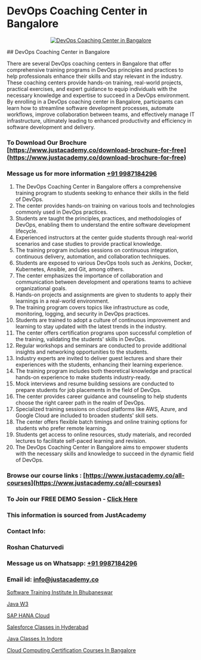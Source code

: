 # DevOps Coaching Center in Bangalore

<p align="center">
  <a href="https://justacademy.co/course-detail/devops-training">
    <img src="https://justacademy.co/storage2/course_image/1710765394_course_image.webp" alt="DevOps Coaching Center in Bangalore">
  </a>
</p>
## DevOps Coaching Center in Bangalore

There are several DevOps coaching centers in Bangalore that offer comprehensive training programs in DevOps principles and practices to help professionals enhance their skills and stay relevant in the industry. These coaching centers provide hands-on training, real-world projects, practical exercises, and expert guidance to equip individuals with the necessary knowledge and expertise to succeed in a DevOps environment. By enrolling in a DevOps coaching center in Bangalore, participants can learn how to streamline software development processes, automate workflows, improve collaboration between teams, and effectively manage IT infrastructure, ultimately leading to enhanced productivity and efficiency in software development and delivery.
### To Download Our Brochure [https://www.justacademy.co/download-brochure-for-free](https://www.justacademy.co/download-brochure-for-free)
### Message us for more information [+91 9987184296](https://api.whatsapp.com/send?phone=919987184296)
1) The DevOps Coaching Center in Bangalore offers a comprehensive training program to students seeking to enhance their skills in the field of DevOps.
2) The center provides hands-on training on various tools and technologies commonly used in DevOps practices.
3) Students are taught the principles, practices, and methodologies of DevOps, enabling them to understand the entire software development lifecycle.
4) Experienced instructors at the center guide students through real-world scenarios and case studies to provide practical knowledge.
5) The training program includes sessions on continuous integration, continuous delivery, automation, and collaboration techniques.
6) Students are exposed to various DevOps tools such as Jenkins, Docker, Kubernetes, Ansible, and Git, among others.
7) The center emphasizes the importance of collaboration and communication between development and operations teams to achieve organizational goals.
8) Hands-on projects and assignments are given to students to apply their learnings in a real-world environment.
9) The training program covers topics like infrastructure as code, monitoring, logging, and security in DevOps practices.
10) Students are trained to adopt a culture of continuous improvement and learning to stay updated with the latest trends in the industry.
11) The center offers certification programs upon successful completion of the training, validating the students' skills in DevOps.
12) Regular workshops and seminars are conducted to provide additional insights and networking opportunities to the students.
13) Industry experts are invited to deliver guest lectures and share their experiences with the students, enhancing their learning experience.
14) The training program includes both theoretical knowledge and practical hands-on experience to make students industry-ready.
15) Mock interviews and resume building sessions are conducted to prepare students for job placements in the field of DevOps.
16) The center provides career guidance and counseling to help students choose the right career path in the realm of DevOps.
17) Specialized training sessions on cloud platforms like AWS, Azure, and Google Cloud are included to broaden students' skill sets.
18) The center offers flexible batch timings and online training options for students who prefer remote learning.
19) Students get access to online resources, study materials, and recorded lectures to facilitate self-paced learning and revision.
20) The DevOps Coaching Center in Bangalore aims to empower students with the necessary skills and knowledge to succeed in the dynamic field of DevOps.

### Browse our course links : [https://www.justacademy.co/all-courses](https://www.justacademy.co/all-courses) 
### To Join our FREE DEMO Session - [Click Here](https://www.justacademy.co/register-for-course-demo)


### This information is sourced from JustAcademy
### Contact Info:
### Roshan Chaturvedi
### Message us on Whatsapp: [+91 9987184296](https://api.whatsapp.com/send?phone=919987184296)
### Email id: [info@justacademy.co](mailto:info@justacademy.co)
                
[Software Training Institute In Bhubaneswar](https://www.linkedin.com/pulse/software-training-institute-bhubaneswar-justacademy-chennai-44fsc?trackingId=em8u78aGg%2FBIGb5OjKc68w%3D%3D&lipi=urn%3Ali%3Apage%3Ad_flagship3_company_admin%3BH6KMNh6EQhC0bc0MnOGqbQ%3D%3D)

[Java W3](https://www.linkedin.com/pulse/java-w3-justacademy-berlin-snsxc?trackingId=E%2F4AQAKSiBEb9SWvoH%2FJ%2Fw%3D%3D&lipi=urn%3Ali%3Apage%3Ad_flagship3_company_admin%3B9LRf%2B9vgRJ%2BRyqfmHudhjA%3D%3D)

[SAP HANA Cloud](https://medium.com/@kamblerajas684/sap-hana-cloud-20c06c2ac01f)

[Salesforce Classes in Hyderabad](https://medium.com/@mahi3106/salesforce-classes-in-hyderabad-3aab866c1ab3)

[Java Classes In Indore](https://justacademyin.github.io/justacademy/java-classes-in-indore)

[Cloud Computing Certification Courses In Bangalore](https://justacademyin.github.io/justacademy/cloud-computing-certification-courses-in-bangalore)


